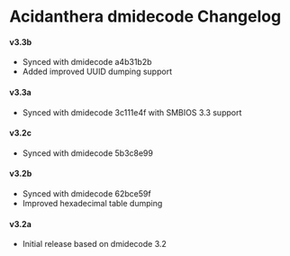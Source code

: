 Acidanthera dmidecode Changelog
===============================

#### v3.3b
- Synced with dmidecode a4b31b2b
- Added improved UUID dumping support

#### v3.3a
- Synced with dmidecode 3c111e4f with SMBIOS 3.3 support

#### v3.2c
- Synced with dmidecode 5b3c8e99

#### v3.2b
- Synced with dmidecode 62bce59f
- Improved hexadecimal table dumping

#### v3.2a
- Initial release based on dmidecode 3.2

